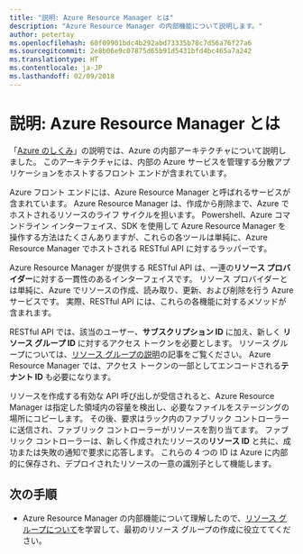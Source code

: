 ```yaml
---
title: "説明: Azure Resource Manager とは"
description: "Azure Resource Manager の内部機能について説明します。"
author: petertay
ms.openlocfilehash: 60f09901bdc4b292abd73335b78c7d56a76f27a6
ms.sourcegitcommit: 2e8b06e9c07875d65b91d5431bfd4bc465a7a242
ms.translationtype: HT
ms.contentlocale: ja-JP
ms.lasthandoff: 02/09/2018
---
```

# <a name="explainer-what-is-azure-resource-manager"></a>説明: Azure Resource Manager とは

「[Azure のしくみ](azure-explainer.md)」の説明では、Azure の内部アーキテクチャについて説明しました。 このアーキテクチャには、内部の Azure サービスを管理する分散アプリケーションをホストするフロント エンドが含まれています。

Azure フロント エンドには、Azure Resource Manager と呼ばれるサービスが含まれています。 Azure Resource Manager は、作成から削除まで、Azure でホストされるリソースのライフ サイクルを担います。 Powershell、Azure コマンドライン インターフェイス、SDK を使用して Azure Resource Manager を操作する方法はたくさんありますが、これらの各ツールは単純に、Azure Resource Manager でホストされる RESTful API に対するラッパーです。

Azure Resource Manager が提供する RESTful API は、一連の**リソース プロバイダー**に対する一貫性のあるインターフェイスです。 リソース プロバイダーとは単純に、Azure でリソースの作成、読み取り、更新、および削除を行う Azure サービスです。 実際、RESTful API には、これらの各機能に対するメソッドが含まれます。 

RESTful API では、該当のユーザー、**サブスクリプション ID** に加え、新しく **リソース グループ ID** に対するアクセス トークンを必要とします。 リソース グループについては、[リソース グループの説明](resource-group-explainer.md)の記事をご覧ください。 Azure Resource Manager では、アクセス トークンの一部としてエンコードされる**テナント ID** も必要になります。 

リソースを作成する有効な API 呼び出しが受信されると、Azure Resource Manager は指定した領域内の容量を検出し、必要なファイルをステージングの場所にコピーします。 その後、要求はラック内のファブリック コントローラーに送信され、ファブリック コントローラーがリソースを割り当てます。 ファブリック コントローラーは、新しく作成されたリソースの**リソース ID** と共に、成功または失敗の通知で要求に応答します。 これらの 4 つの ID は Azure に内部的に保存され、デプロイされたリソースの一意の識別子として機能します。

## <a name="next-steps"></a>次の手順

* Azure Resource Manager の内部機能について理解したので、[リソース グループについて](resource-group-explainer.md)を学習して、最初のリソース グループの作成に役立ててください。
